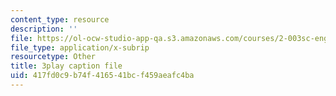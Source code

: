 ```yaml
---
content_type: resource
description: ''
file: https://ol-ocw-studio-app-qa.s3.amazonaws.com/courses/2-003sc-engineering-dynamics-fall-2011/417fd0c9b74f416541bcf459aeafc4ba_wzEqF_UQkks.srt
file_type: application/x-subrip
resourcetype: Other
title: 3play caption file
uid: 417fd0c9-b74f-4165-41bc-f459aeafc4ba
---
```


